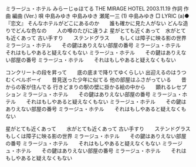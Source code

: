 
ミラージュ・ホテル
みらーじゅほてる
THE MIRAGE HOTEL
2003.11.19
作詞  作曲  編曲 (Ver.)   唄
中島みゆき   中島みゆき   瀬尾一三 (1)
中島みゆき
□ LYRIC (a)●『恋文』
そんなホテルがどこにあるのか　　誰も確かに見た人がない
どんな造りでどんな色なの　　人の噂のたびに違うよ
星がとても近くあって　水がとても近くあって
古い手すり　　ステンドグラス　　もしくは障子に映る影の世界
ミラージュ・ホテル　　その鍵はありえない部屋の番号
ミラージュ・ホテル　　それはもしやあると疑えなくもない
ミラージュ・ホテル　　その鍵はありえない部屋の番号
ミラージュ・ホテル　　それはもしやあると疑えなくもない

コンクリートの段を昇って　　底の底まで降りてゆくらしい
出迎えるのはうつむくべルボーイ　　昔見送った少年に似てる
他の部屋はふさがっている　　昔からの客が住んでる
行きどまりの駅の壁に掛かる絵の中から　　顕れるレセプション
ミラージュ・ホテル　　その鍵はありえない部屋の番号
ミラージュ・ホテル　　それはもしやあると疑えなくもない
ミラージュ・ホテル　　その鍵はありえない部屋の番号
ミラージュ・ホテル　　それはもしやあると疑えなくもない

星がとても近くあって　　水がとても近くあって
古い手すり　　ステンドグラス　　もしくは障子に映る影の世界
ミラージュ・ホテル　　その鍵はありえない部屋の番号
ミラージュ・ホテル　　それはもしやあると疑えなくもない
ミラージュ・ホテル　　その鍵はありえない部屋の番号
ミラージュ・ホテル　　それはもしやあると疑えなくもない